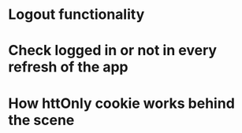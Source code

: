 # Logout functionality
# Check logged in or not in every refresh of the app
# How httOnly cookie works behind the scene